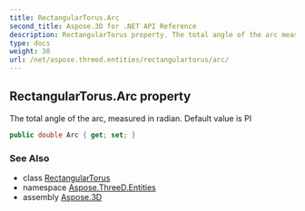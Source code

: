 ```yaml
---
title: RectangularTorus.Arc
second_title: Aspose.3D for .NET API Reference
description: RectangularTorus property. The total angle of the arc measured in radian. Default value is PI
type: docs
weight: 30
url: /net/aspose.threed.entities/rectangulartorus/arc/
---
```

## RectangularTorus.Arc property

The total angle of the arc, measured in radian. Default value is PI

```csharp
public double Arc { get; set; }
```

### See Also

* class [RectangularTorus](../)
* namespace [Aspose.ThreeD.Entities](../../../aspose.threed.entities/)
* assembly [Aspose.3D](../../../)


